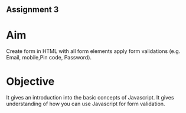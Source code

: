 ## Assignment 3
# Aim
Create form in HTML with all form elements apply form validations (e.g. Email, mobile,Pin code,
Password).
# Objective

It gives an introduction into the basic concepts of Javascript.
It gives understanding of how you can use Javascript for form validation.